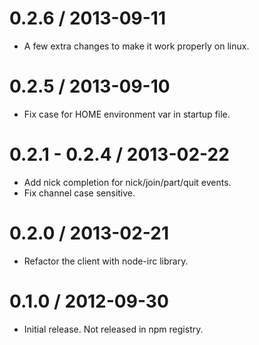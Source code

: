 0.2.6 / 2013-09-11
==================

* A few extra changes to make it work properly on linux.

0.2.5 / 2013-09-10
==================

* Fix case for HOME environment var in startup file.

0.2.1 - 0.2.4 / 2013-02-22
==========================

* Add nick completion for nick/join/part/quit events.
* Fix channel case sensitive.

0.2.0 / 2013-02-21
==================

* Refactor the client with node-irc library.

0.1.0 / 2012-09-30
==================

* Initial release. Not  released in npm registry.
